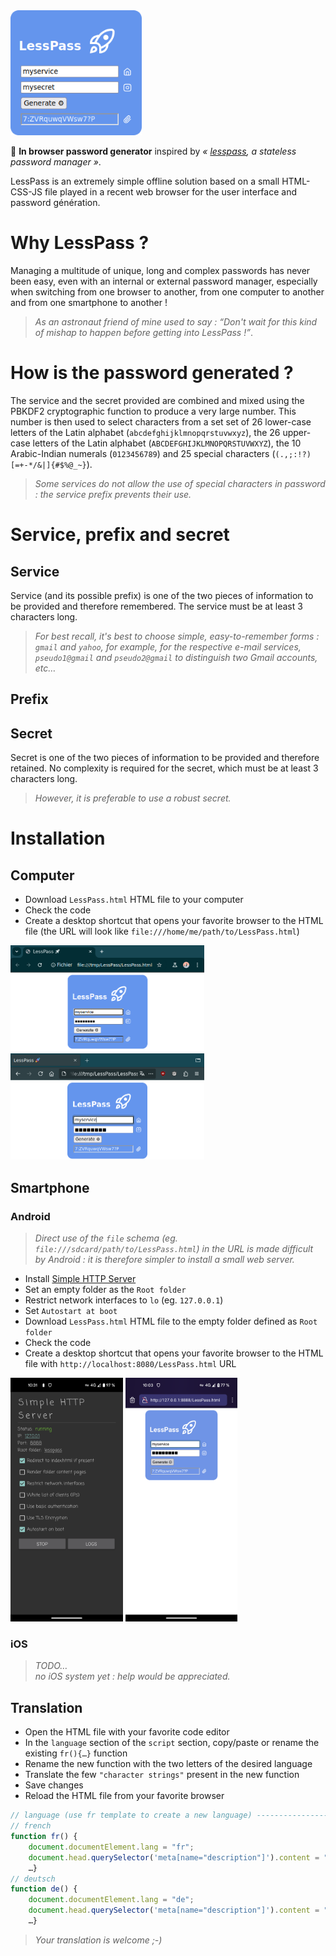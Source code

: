 <img alt="LessPass" src="LessPassword.png" width="210px"/>

🔑 **In browser password generator** inspired by _« [lesspass](https://github.com/lesspass/lesspass), a stateless password manager »_.

LessPass is an extremely simple offline solution based on a small HTML-CSS-JS file played in a recent web browser for the user interface and password génération.



# Why LessPass ?

Managing a multitude of unique, long and complex passwords has never been easy, even with an internal or external password manager, especially when switching from one browser to another, from one computer to another and from one smartphone to another !

> _As an astronaut friend of mine used to say : “Don't wait for this kind of mishap to happen before getting into LessPass !”_.



# How is the password generated ?

The service and the secret provided are combined and mixed using the PBKDF2 cryptographic function to produce a very large number.
This number is then used to select characters from a set set of 26 lower-case letters of the Latin alphabet (`abcdefghijklmnopqrstuvwxyz`), the 26 upper-case letters of the Latin alphabet (`ABCDEFGHIJKLMNOPQRSTUVWXYZ`), the 10 Arabic-Indian numerals (`0123456789`) and 25 special characters (`(.,;:!?)[=+-*/&|]{#$%@_~}`).

> _Some services do not allow the use of special characters in password : the service prefix prevents their use._



# Service, prefix and secret

## Service

Service (and its possible prefix) is one of the two pieces of information to be provided and therefore remembered.
The service must be at least 3 characters long.

> _For best recall, it's best to choose simple, easy-to-remember forms : `gmail` and `yahoo`, for example, for the respective e-mail services, `pseudo1@gmail` and `pseudo2@gmail` to distinguish two Gmail accounts, etc…_


## Prefix


## Secret

Secret is one of the two pieces of information to be provided and therefore retained.
No complexity is required for the secret, which must be at least 3 characters long.

> _However, it is preferable to use a robust secret._



# Installation

## Computer

- Download `LessPass.html` HTML file to your computer
- Check the code
- Create a desktop shortcut that opens your favorite browser to the HTML file (the URL will look like `file:///home/me/path/to/LessPass.html`)

<img alt="Chromium" src="computer.chromium.png" width="310px"/><br/><img alt="Firefox" src="computer.firefox.png" width="310px"/>


## Smartphone

### Android

> _Direct use of the `file` schema (eg. `file:///sdcard/path/to/LessPass.html`) in the URL is made difficult by Android : it is therefore simpler to install a small web server._

- Install [Simple HTTP Server](https://play.google.com/store/apps/details?id=com.phlox.simpleserver)
- Set an empty folder as the `Root folder`
- Restrict network interfaces to `lo` (eg. `127.0.0.1`)
- Set `Autostart at boot`
- Download `LessPass.html` HTML file to the empty folder defined as `Root folder`
- Check the code
- Create a desktop shortcut that opens your favorite browser to the HTML file with `http://localhost:8080/LessPass.html` URL

<img alt="Android" src="android.simpleHTTPserver.png" height="390px"/> <img alt="Android" src="android.firefox.png" height="390px"/>


### iOS

> _TODO…_<br/>
> _no iOS system yet : help would be appreciated._



## Translation

- Open the HTML file with your favorite code editor
- In the `language` section of the `script` section, copy/paste or rename the existing `fr(){…}` function
- Rename the new function with the two letters of the desired language
- Translate the few `"character strings"` present in the new function
- Save changes
- Reload the HTML file from your favorite browser

```js
// language (use fr template to create a new language) ------------------------
// french
function fr() {
	document.documentElement.lang = "fr";
	document.head.querySelector('meta[name="description"]').content = "Générateur de mot de passe";
	…}
// deutsch
function de() {
	document.documentElement.lang = "de";
	document.head.querySelector('meta[name="description"]').content = "Passwortgenerator";
	…}
```

> _Your translation is welcome ;-)_
